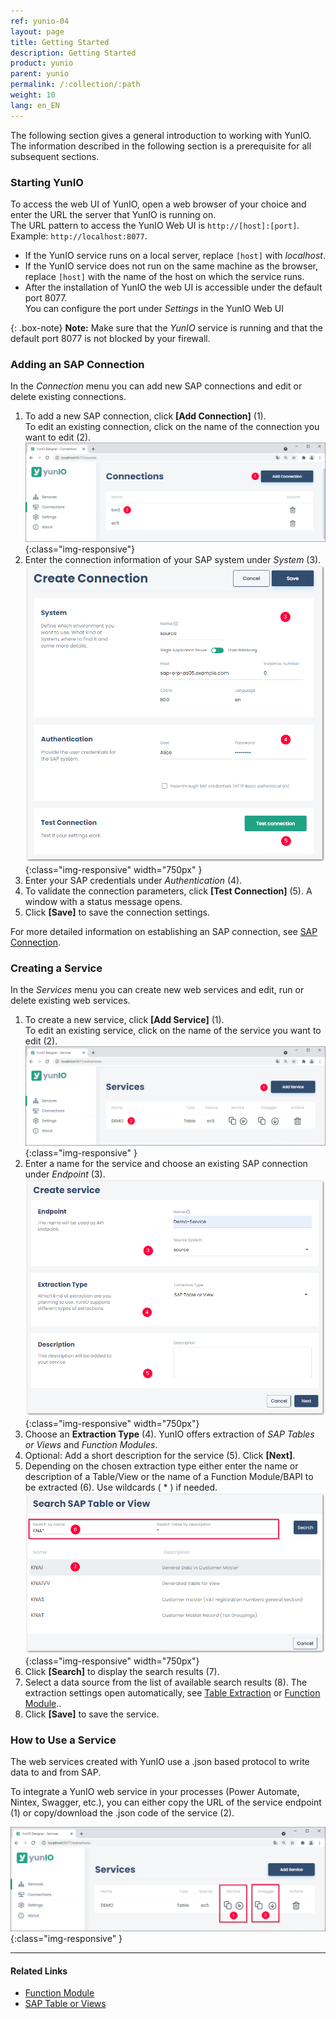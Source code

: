 ```yaml
---
ref: yunio-04
layout: page
title: Getting Started
description: Getting Started
product: yunio
parent: yunio
permalink: /:collection/:path
weight: 10
lang: en_EN
---
```


The following section gives a general introduction to working with YunIO. 
The information described in the following section is a prerequisite for all subsequent sections.

### Starting YunIO

To access the web UI of YunIO, open a web browser of your choice and enter the URL the server that YunIO is running on.<br>
The URL pattern to access the YunIO Web UI is `http://[host]:[port]`. Example: `http://localhost:8077`.<br>
- If the YunIO service runs on a local server, replace `[host]` with *localhost*.
- If the YunIO service does not run on the same machine as the browser, replace `[host]` with the name of the host on which the service runs.
- After the installation of YunIO the web UI is accessible under the default port 8077. <br>
You can configure the port under *Settings* in the YunIO Web UI

{: .box-note}
**Note:** Make sure that the *YunIO* service is running and that the default port 8077 is not blocked by your firewall.


### Adding an SAP Connection

In the *Connection* menu you can add new SAP connections and edit or delete existing connections.

1. To add a new SAP connection, click **[Add Connection]** (1).<br>
To edit an existing connection, click on the name of the connection you want to edit (2).
![web-ui](/img/content/yunio/web-ui.png){:class="img-responsive"}
2. Enter the connection information of your SAP system under *System* (3).<br>
![YunIO-connection](/img/content/yunio/yunio-connections.png){:class="img-responsive" width="750px" }
3. Enter your SAP credentials under *Authentication* (4).
4. To validate the connection parameters, click **[Test Connection]** (5). A window with a status message opens.
5. Click **[Save]** to save the connection settings. <br>

For more detailed information on establishing an SAP connection, see [SAP Connection](./sap-connection).

### Creating a Service

In the *Services* menu you can create new web services and edit, run or delete existing web services.

1. To create a new service, click **[Add Service]** (1).<br>
To edit an existing service, click on the name of the service you want to edit (2).<br>
![YunIO-Services](/img/content/yunio/yunio-services.png){:class="img-responsive" }
2. Enter a name for the service and choose an existing SAP connection under *Endpoint* (3).<br>
![YunIO-new-service](/img/content/yunio/create-table.png){:class="img-responsive" width="750px"}
3. Choose an **Extraction Type** (4). YunIO offers extraction of *SAP Tables or Views* and *Function Modules*. 
4. Optional: Add a short description for the service (5). Click **[Next]**.
5. Depending on the chosen extraction type either enter the name or description of a Table/View or the name of a Function Module/BAPI to be extracted (6). 
Use wildcards ( * ) if needed.<br>
![YunIO-search](/img/content/yunio/search-table.png){:class="img-responsive" width="750px"}
6. Click **[Search]** to display the search results (7). 
7. Select a data source from the list of available search results (8). The extraction settings open automatically, see [Table Extraction](#table-extraction) or [Function Module](./bapi)..
8. Click **[Save]** to save the service.

### How to Use a Service

The web services created with YunIO use a .json based protocol to write data to and from SAP.

To integrate a YunIO web service in your processes (Power Automate, Nintex, Swagger, etc.), you can either copy the URL of the service endpoint (1) or copy/download the .json code of the service (2).

![YunIO-Services](/img/content/yunio/yunio-run-services.png){:class="img-responsive" }

*****
#### Related Links
- [Function Module](./bapi)
- [SAP Table or Views](./table)


